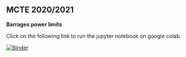 ## MCTE 2020/2021

**Barrages power limits**

Click on the following link to run the jupyter notebook on google colab 

[![Binder](https://colab.research.google.com/assets/colab-badge.svg)](https://colab.research.google.com/github/joaochenriques/MCTE_2020_2021/blob/main/BarragesPowerLimits/BarragesPowerLimits.ipynb)
